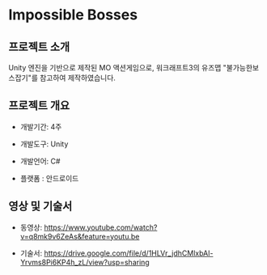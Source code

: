 # Impossible Bosses

## 프로젝트 소개

Unity 엔진을 기반으로 제작된 MO 액션게임으로, 워크래프트3의 유즈맵 "불가능한보스잡기"를 참고하여 제작하였습니다.


## 프로젝트 개요

- 개발기간: 4주

- 개발도구: Unity

- 개발언어: C#

- 플랫폼 : 안드로이드


## 영상 및 기술서

- 동영상: https://www.youtube.com/watch?v=q8mk9v6ZeAs&feature=youtu.be

- 기술서: https://drive.google.com/file/d/1HLVr_jdhCMlxbAl-Yrvms8Pi6KP4h_zL/view?usp=sharing
